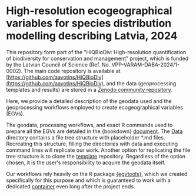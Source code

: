 # High-resolution ecogeographical variables for species distribution modelling describing Latvia, 2024

This repository form part of the "HiQBioDiv: High-resolution quantification of biodiversity for conservation and management" project, which is funded by the Latvian Council of Science (Ref. No. VPP-VARAM-DABA-2024/1-0002). The main code repository is available at [https://github.com/aavotins/HiQBioDiv](https://github.com/aavotins/HiQBioDiv), and the data (geoprocessing templates and results) are stored in a [Zenodo community repository](https://zenodo.org/communities/hiqbiodiv/records?q=&l=list&p=1&s=10&sort=newest).

Here, we provide a detailed description of the geodata used and the geoprocessing workflows employed to create ecogeographical variables (EGVs). 

The geodata, processing workflows, and exact R commands used to prepare all the EGVs are detailed in the {bookdown} [document](https://aavotins.github.io/HiQBioDiv_EGVs/). The [Data](./Data/Geodata/) directory contains a file tree structure with placeholder *.md files. Recreating this structure, filling the directories with data and executing command lines will replicate our work. Another option for replicating the file tree structure is to clone the [template](https://github.com/aavotins/HiQBioDiv_FileTree) repository. Regardless of the option chosen, it is the user's responsibility to acquire the geodata itself.

Our workflows rely heavily on the R package [{egvtools}](https://aavotins.github.io/egvtools/), which we created specifically for this purpose and which is guaranteed to work with a dedicated [container]() even long after the project ends.
